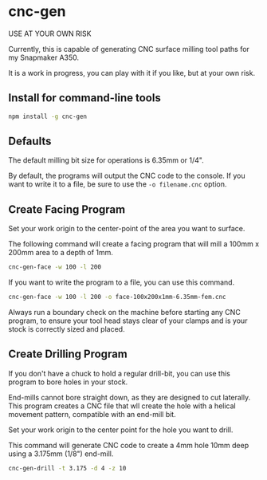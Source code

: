 # cnc-gen

USE AT YOUR OWN RISK

Currently, this is capable of generating CNC surface milling tool paths for my Snapmaker A350.

It is a work in progress, you can play with it if you like, but at your own risk.

## Install for command-line tools

```bash
npm install -g cnc-gen
```

## Defaults

The default milling bit size for operations is 6.35mm or 1/4".

By default, the programs will output the CNC code to the console. If you want to write it to a file, be sure to use the `-o filename.cnc` option.

## Create Facing Program

Set your work origin to the center-point of the area you want to surface.

The following command will create a facing program that will mill a 100mm x 200mm area to a depth of 1mm.

```bash
cnc-gen-face -w 100 -l 200
```

If you want to write the program to a file, you can use this command.

```bash
cnc-gen-face -w 100 -l 200 -o face-100x200x1mm-6.35mm-fem.cnc
```

Always run a boundary check on the machine before starting any CNC program, to ensure your tool head stays clear of your clamps and is your stock is correctly sized and placed.

## Create Drilling Program

If you don't have a chuck to hold a regular drill-bit, you can use this program to bore holes in your stock.

End-mills cannot bore straight down, as they are designed to cut laterally. This program creates a CNC file that wll create the hole with a helical movement pattern, compatible with an end-mill bit.

Set your work origin to the center point for the hole you want to drill.

This command will generate CNC code to create a 4mm hole 10mm deep using a 3.175mm (1/8") end-mill.

```bash
cnc-gen-drill -t 3.175 -d 4 -z 10
```
